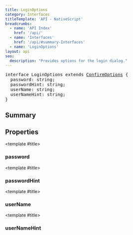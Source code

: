 ```yaml
---
title: LoginOptions
category: Interfaces
titleTemplate: 'API - NativeScript'
breadcrumbs:
  - name: 'API Index'
    href: '/api/'
  - name: 'Interfaces'
    href: '/api/#summary-Interfaces'
  - name: 'LoginOptions'
layout: api
seo:
  description: "Provides options for the login dialog."
---
```


<!-- This page is auto generated, do not edit manually. -->
<!-- Run "yarn generate:api-docs" to regenerate -->

<script setup lang="ts">
  import { provide } from "vue";
  import API_DATA from "./LoginOptions.data.json";
  
  provide('API_DATA', API_DATA);
</script>

<APIRefHierarchy v-once />

<pre class="not-prose [&_a]:text-blue-400 [&_a]:no-underline">interface LoginOptions extends <a href="/api/interface/ConfirmOptions">ConfirmOptions</a> {
  password: string;
  passwordHint: string;
  userName: string;
  userNameHint: string;
}</pre>

<APIRefComment commentBase64="eyJibG9ja1RhZ3MiOltdLCJtb2RpZmllclRhZ3MiOnt9LCJzdW1tYXJ5IjpbeyJraW5kIjoidGV4dCIsInRleHQiOiJQcm92aWRlcyBvcHRpb25zIGZvciB0aGUgbG9naW4gZGlhbG9nLiJ9XX0=" v-once />

## <Heading ignore>Summary</Heading>

<APIRefSummary v-once />

## Properties

<div class="isOptional">

<APIRef for="13030" v-once>

<template #title>

### password

</template>

</APIRef>

</div>

<div class="isOptional">

<APIRef for="13028" v-once>

<template #title>

### passwordHint

</template>

</APIRef>

</div>

<div class="isOptional">

<APIRef for="13029" v-once>

<template #title>

### userName

</template>

</APIRef>

</div>

<div class="isOptional">

<APIRef for="13027" v-once>

<template #title>

### userNameHint

</template>

</APIRef>

</div>
